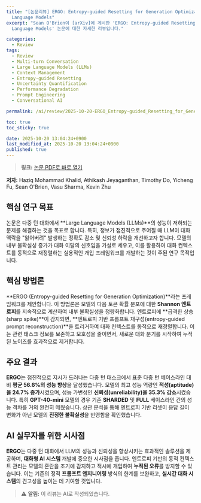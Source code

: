 ```yaml
---
title: "[논문리뷰] ERGO: Entropy-guided Resetting for Generation Optimization in Multi-turn
  Language Models"
excerpt: "Sean O'Brien이 [arXiv]에 게시한 'ERGO: Entropy-guided Resetting for Generation Optimization in Multi-turn
  Language Models' 논문에 대한 자세한 리뷰입니다."

categories:
  - Review
tags:
  - Review
  - Multi-turn Conversation
  - Large Language Models (LLMs)
  - Context Management
  - Entropy-guided Resetting
  - Uncertainty Quantification
  - Performance Degradation
  - Prompt Engineering
  - Conversational AI

permalink: /ai/review/2025-10-20-ERGO_Entropy-guided_Resetting_for_Generation_Optimization_in_Multi-turn_Language_Models/

toc: true
toc_sticky: true

date: 2025-10-20 13:04:24+0900
last_modified_at: 2025-10-20 13:04:24+0900
published: true
---
```

> **링크:** [논문 PDF로 바로 열기](https://arxiv.org/abs/2510.14077)

**저자:** Haziq Mohammad Khalid, Athikash Jeyaganthan, Timothy Do, Yicheng Fu, Sean O'Brien, Vasu Sharma, Kevin Zhu



## 핵심 연구 목표
논문은 다중 턴 대화에서 **Large Language Models (LLMs)**의 성능이 저하되는 문제를 해결하는 것을 목표로 합니다. 특히, 정보가 점진적으로 주어질 때 LLM이 대화 맥락을 "잃어버려" 발생하는 정확도 감소 및 신뢰성 하락을 개선하고자 합니다. 모델의 내부 불확실성 증가가 대화 이탈의 신호임을 가설로 세우고, 이를 활용하여 대화 컨텍스트를 동적으로 재정렬하는 실용적인 개입 프레임워크를 개발하는 것이 주된 연구 목적입니다.

## 핵심 방법론
**ERGO (Entropy-guided Resetting for Generation Optimization)**라는 프레임워크를 제안합니다. 이 방법론은 모델의 다음 토큰 확률 분포에 대한 **Shannon 엔트로피**를 지속적으로 계산하여 내부 불확실성을 정량화합니다. 엔트로피에 **급격한 상승(sharp spike)**이 감지되면, **엔트로피 기반 프롬프트 재구성(entropy-guided prompt reconstruction)**을 트리거하여 대화 컨텍스트를 동적으로 재정렬합니다. 이는 관련 태스크 정보를 보존하고 모호성을 줄이면서, 새로운 대화 분기를 시작하여 누적된 노이즈를 효과적으로 제거합니다.

## 주요 결과
**ERGO**는 점진적으로 지시가 드러나는 다중 턴 태스크에서 표준 다중 턴 베이스라인 대비 **평균 56.6%의 성능 향상**을 달성했습니다. 모델의 최고 성능 역량인 **적성(aptitude)을 24.7% 증가**시켰으며, 성능 가변성인 **신뢰성(unreliability)을 35.3% 감소**시켰습니다. 특히 **GPT-40-mini** 모델의 경우 기존 **SHARDED** 및 **FULL** 베이스라인 간의 성능 격차를 거의 완전히 메웠습니다. 상관 분석을 통해 엔트로피 기반 리셋이 응답 길이 변화가 아닌 모델의 **진정한 불확실성**을 반영함을 확인했습니다.

## AI 실무자를 위한 시사점
**ERGO**는 다중 턴 대화에서 LLM의 성능과 신뢰성을 향상시키는 효과적인 솔루션을 제공하며, **대화형 AI 시스템** 개발에 중요한 시사점을 줍니다. 엔트로피 기반의 동적 컨텍스트 관리는 모델의 혼란을 조기에 감지하고 적시에 개입하여 **누적된 오류**를 방지할 수 있습니다. 이는 기존의 정적 **프롬프트 엔지니어링** 방식의 한계를 보완하고, **실시간 대화 시스템**의 견고성을 높이는 데 기여할 것입니다.

> ⚠️ **알림:** 이 리뷰는 AI로 작성되었습니다.